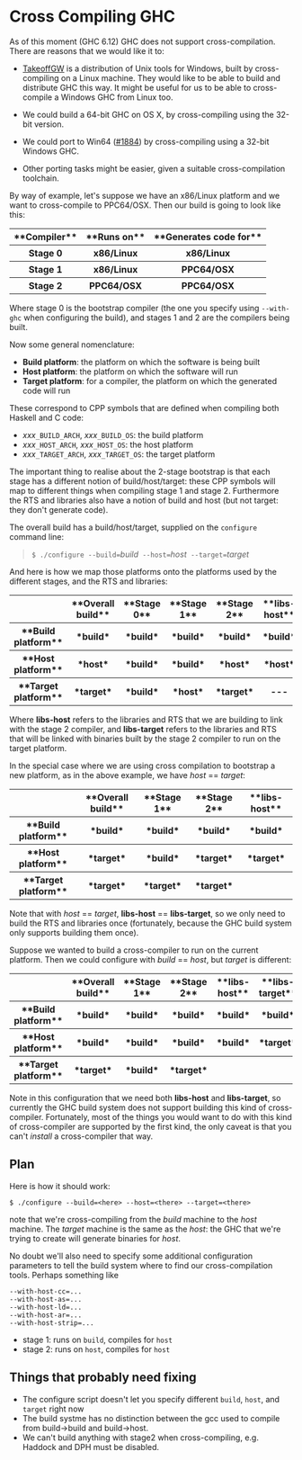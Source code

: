 # Cross Compiling GHC


As of this moment (GHC 6.12) GHC does not support cross-compilation.  There are reasons that we would like it to:

- [ TakeoffGW](http://takeoffgw.sourceforge.net/) is a distribution of Unix tools for Windows, built by cross-compiling on a Linux machine.  They would like to be able to build and distribute GHC this way.  It might be useful for us to be able to cross-compile a Windows GHC from Linux too.

- We could build a 64-bit GHC on OS X, by cross-compiling using the 32-bit version.

- We could port to Win64 ([\#1884](https://gitlab.haskell.org//ghc/ghc/issues/1884)) by cross-compiling using a 32-bit Windows GHC.

- Other porting tasks might be easier, given a suitable cross-compilation toolchain.


By way of example, let's suppose we have an x86/Linux platform and we want to cross-compile to PPC64/OSX.  Then our build is going to look like this:

<table><tr><th>**Compiler**</th>
<th>**Runs on**</th>
<th>**Generates code for**</th></tr>
<tr><th> Stage 0       </th>
<th> x86/Linux  </th>
<th> x86/Linux          
</th></tr>
<tr><th> Stage 1       </th>
<th> x86/Linux  </th>
<th> PPC64/OSX          
</th></tr>
<tr><th> Stage 2       </th>
<th> PPC64/OSX  </th>
<th> PPC64/OSX          
</th></tr></table>


Where stage 0 is the bootstrap compiler (the one you specify using `--with-ghc` when configuring the build), and stages 1 and 2 are the compilers being built.


Now some general nomenclature:

- **Build platform**: the platform on which the software is being built
- **Host platform**: the platform on which the software will run
- **Target platform**: for a compiler, the platform on which the generated code will run


These correspond to CPP symbols that are defined when compiling both Haskell and C code:

- *xxx*`_BUILD_ARCH`, *xxx*`_BUILD_OS`: the build platform
- *xxx*`_HOST_ARCH`, *xxx*`_HOST_OS`: the host platform
- *xxx*`_TARGET_ARCH`, *xxx*`_TARGET_OS`: the target platform


The important thing to realise about the 2-stage bootstrap is that each stage has a different notion of build/host/target: these CPP symbols will map to different things when compiling stage 1 and stage 2.  Furthermore the RTS and libraries also have a notion of build and host (but not target: they don't generate code).


The overall build has a build/host/target, supplied on the `configure` command line:

> `$ ./configure --build=`*build*` --host=`*host*` --target=`*target*


And here is how we map those platforms onto the platforms used by the different stages, and the RTS and libraries:

<table><tr><th></th>
<th>**Overall build**</th>
<th>**Stage 0**</th>
<th>**Stage 1**</th>
<th>**Stage 2**</th>
<th>**libs-host**</th>
<th>**libs-target**</th></tr>
<tr><th>**Build platform**</th>
<th>*build*</th>
<th>*build*</th>
<th>*build*</th>
<th>*build*</th>
<th>*build*</th>
<th>*build*</th></tr>
<tr><th>**Host platform**</th>
<th>*host*</th>
<th>*build*</th>
<th>*build*</th>
<th>*host*</th>
<th>*host*</th>
<th>*target*</th></tr>
<tr><th>**Target platform**</th>
<th>*target*</th>
<th>*build*</th>
<th>*host*</th>
<th>*target*</th>
<th> ---       </th>
<th> --- 
</th></tr></table>


Where **libs-host** refers to the libraries and RTS that we are building to link with the stage 2 compiler, and **libs-target** refers to the libraries and RTS that will be linked with binaries built by the stage 2 compiler to run on the target platform.


In the special case where we are using cross compilation to bootstrap a new platform, as in the above example, we have *host* == *target*:

<table><tr><th></th>
<th>**Overall build**</th>
<th>**Stage 1**</th>
<th>**Stage 2**</th>
<th>**libs-host**</th></tr>
<tr><th>**Build platform**</th>
<th>*build*</th>
<th>*build*</th>
<th>*build*</th>
<th>*build*</th></tr>
<tr><th>**Host platform**</th>
<th>*target*</th>
<th>*build*</th>
<th>*target*</th>
<th>*target*</th></tr>
<tr><th>**Target platform**</th>
<th>*target*</th>
<th>*target*</th>
<th>*target*</th>
<th></th></tr></table>


Note that with *host* == *target*, **libs-host** == **libs-target**, so we only need to build the RTS and libraries once (fortunately, because the GHC build system only supports building them once).


Suppose we wanted to build a cross-compiler to run on the current platform.  Then we could configure with *build* == *host*, but *target* is different:

<table><tr><th></th>
<th>**Overall build**</th>
<th>**Stage 1**</th>
<th>**Stage 2**</th>
<th>**libs-host**</th>
<th>**libs-target**</th></tr>
<tr><th>**Build platform**</th>
<th>*build*</th>
<th>*build*</th>
<th>*build*</th>
<th>*build*</th>
<th>*build*</th></tr>
<tr><th>**Host platform**</th>
<th>*build*</th>
<th>*build*</th>
<th>*build*</th>
<th>*build*</th>
<th>*target*</th></tr>
<tr><th>**Target platform**</th>
<th>*target*</th>
<th>*build*</th>
<th>*target*</th>
<th></th>
<th></th></tr></table>


Note in this configuration that we need both **libs-host** and **libs-target**, so currently the GHC build system does not support building this kind of cross-compiler.  Fortunately, most of the things you would want to do with this kind of cross-compiler are supported by the first kind, the only caveat is that you can't *install* a cross-compiler that way.

## Plan


Here is how it should work:

```wiki
$ ./configure --build=<here> --host=<there> --target=<there>
```


note that we're cross-compiling from the *build* machine to the *host* machine.  The *target* machine is the same as the *host*: the GHC that we're trying to create will generate binaries for *host*.


No doubt we'll also need to specify some additional configuration parameters to tell the build system where to find our cross-compilation tools.  Perhaps something like

```wiki
--with-host-cc=...
--with-host-as=...
--with-host-ld=...
--with-host-ar=...
--with-host-strip=...
```

- stage 1: runs on `build`, compiles for `host`
- stage 2: runs on `host`, compiles for `host`

## Things that probably need fixing

- The configure script doesn't let you specify different `build`, `host`, and `target` right now
- The build systme has no distinction between the gcc used to compile from build-\>build and build-\>host.
- We can't build anything with stage2 when cross-compiling, e.g. Haddock and DPH must be disabled.
